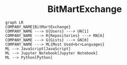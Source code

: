 <h1 align="center">BitMartExchange</h1>

```mermaid
graph LR
COMPANY_NAME{BitMartExchange}
COMPANY_NAME ---> U{Users} ---> UN[1]
COMPANY_NAME ---> R{Repositories} ---> RN[6]
COMPANY_NAME ---> G{Gists} ---> GN[0]
COMPANY_NAME ---> ML{Most Used<br>Languages}
ML --> JavaScript[JavaScript]
ML --> Jupyter_Notebook[Jupyter Notebook]
ML --> Python[Python]
```
